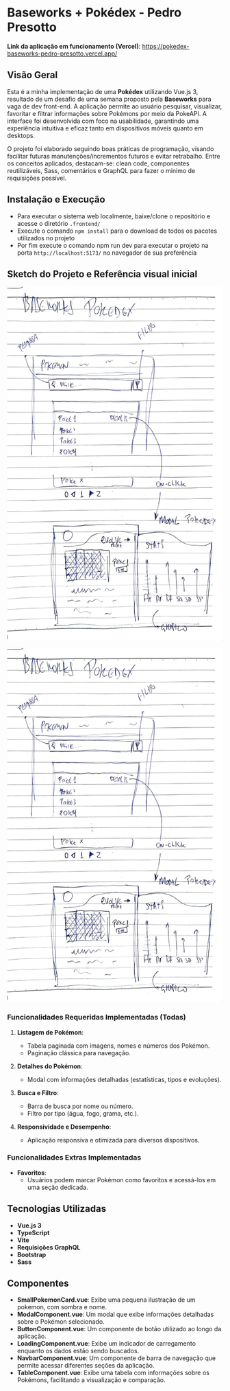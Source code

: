 # Baseworks + Pokédex - Pedro Presotto

**Link da aplicação em funcionamento (Vercel)**: https://pokedex-baseworks-pedro-presotto.vercel.app/

## Visão Geral

Esta é a minha implementação de uma **Pokédex** utilizando Vue.js 3, resultado de um desafio de uma semana proposto pela **Baseworks** para vaga de dev front-end. A aplicação permite ao usuário pesquisar, visualizar, favoritar e filtrar informações sobre Pokémons por meio da PokeAPI. A interface foi desenvolvida com foco na usabilidade, garantindo uma experiência intuitiva e eficaz tanto em dispositivos móveis quanto em desktops.

O projeto foi elaborado seguindo boas práticas de programação, visando facilitar futuras manutenções/incrementos futuros e evitar retrabalho. Entre os conceitos aplicados, destacam-se: clean code, componentes reutilizáveis, Sass, comentários e GraphQL para fazer o minimo de requisições possível.

## Instalação e Execução

- Para executar o sistema web localmente, baixe/clone o repositório e acesse o diretório `.frontend/`
- Execute o comando `npm install` para o download de todos os pacotes utilizados no projeto
- Por fim execute o comando npm run dev para executar o projeto na porta `http://localhost:5173/` no navegador de sua preferência

## Sketch do Projeto e Referência visual inicial

![Sketch](./assets/Sketch.jpeg)

![Reference](./assets/Sketch.jpeg)

### Funcionalidades Requeridas Implementadas (Todas)

1. **Listagem de Pokémon**:

   - Tabela paginada com imagens, nomes e números dos Pokémon.
   - Paginação clássica para navegação.

2. **Detalhes do Pokémon**:

   - Modal com informações detalhadas (estatísticas, tipos e evoluções).

3. **Busca e Filtro**:

   - Barra de busca por nome ou número.
   - Filtro por tipo (água, fogo, grama, etc.).

4. **Responsividade e Desempenho**:
   - Aplicação responsiva e otimizada para diversos dispositivos.

### Funcionalidades Extras Implementadas

- **Favoritos**:
  - Usuários podem marcar Pokémon como favoritos e acessá-los em uma seção dedicada.

## Tecnologias Utilizadas

- **Vue.js 3**
- **TypeScript**
- **Vite**
- **Requisições GraphQL**
- **Bootstrap**
- **Sass**

## Componentes

- **SmallPokemonCard.vue**: Exibe uma pequena ilustração de um pokemon, com sombra e nome.
- **ModalComponent.vue**: Um modal que exibe informações detalhadas sobre o Pokémon selecionado.
- **ButtonComponent.vue**: Um componente de botão utilizado ao longo da aplicação.
- **LoadingComponent.vue**: Exibe um indicador de carregamento enquanto os dados estão sendo buscados.
- **NavbarComponent.vue**: Um componente de barra de navegação que permite acessar diferentes seções da aplicação.
- **TableComponent.vue**: Exibe uma tabela com informações sobre os Pokémons, facilitando a visualização e comparação.
